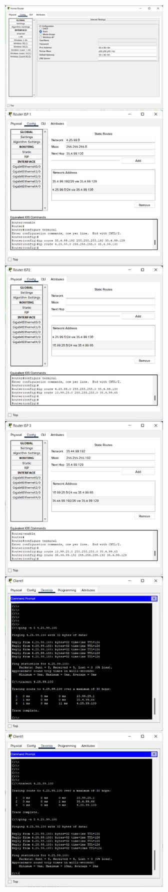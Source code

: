 ![](https://raw.githubusercontent.com/ViktorMarhitich/DevOps_online_Dnipro_2021Q4/main/m3/task_3.3/images/home_router.jpg)
![](https://raw.githubusercontent.com/ViktorMarhitich/DevOps_online_Dnipro_2021Q4/main/m3/task_3.3/images/isp1_route.jpg)
![](https://raw.githubusercontent.com/ViktorMarhitich/DevOps_online_Dnipro_2021Q4/main/m3/task_3.3/images/isp2_route.jpg)
![](https://raw.githubusercontent.com/ViktorMarhitich/DevOps_online_Dnipro_2021Q4/main/m3/task_3.3/images/isp3_route.jpg)
![](https://raw.githubusercontent.com/ViktorMarhitich/DevOps_online_Dnipro_2021Q4/main/m3/task_3.3/images/tracert_RIP.jpg)
![](https://raw.githubusercontent.com/ViktorMarhitich/DevOps_online_Dnipro_2021Q4/main/m3/task_3.3/images/tracert_static_route.jpg)